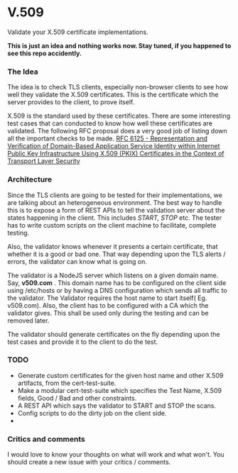 V.509
=====

Validate your X.509 certificate implementations.

**This is just an idea and nothing works now. Stay tuned, if you happened to see this repo accidently.**

### The Idea 

The idea is to check TLS clients, especially non-browser clients to see how well they validate the X.509 certificates. This is  the certificate which the server provides to the client, to prove itself. 

X.509 is the standard used by these certificates. There are some interesting test cases that can conducted to know how well these certificates are validated. The following RFC proposal does a very good job of listing down all the important checks to be made. 
[RFC 6125 -   Representation and Verification of Domain-Based Application Service Identity within Internet Public Key Infrastructure Using X.509 (PKIX) Certificates in the Context of Transport Layer Security](https://tools.ietf.org/html/rfc6125)

### Architecture

Since the TLS clients are going to be tested for their implementations, we are talking about an heterogeneous environment. The best way to handle this is to expose a form of REST APIs to tell the validation server about the states happening in the client. This includes *START, STOP* etc. The tester has to write custom scripts on the client machine to facilitate, complete testing. 

Also, the validator knows whenever it presents a certain certificate, that whether it is a good or bad one. That way depending upon the TLS alerts / errors, the validator can know what is going on. 

The validator is a NodeJS server which listens on a given domain name. Say, **v509.com** . This domain name has to be configured on the client side using /etc/hosts or by having a DNS configuration which sends all traffic to the validator. The Validator requires the host name to start itself( Eg. v509.com).
Also, the client has to be configured with a CA which the validator gives. This shall be used only during the testing and can be removed later.

The validator should generate certificates on the fly depending upon the test cases and provide it to the client to do the test.


### TODO

* Generate custom certificates for the given host name and other X.509 artifacts, from the cert-test-suite.
* Make a modular cert-test-suite which specifies the Test Name, X.509 fields, Good / Bad and other constraints.
* A REST API which says the validator to START and STOP the scans.
* Config scripts to do the dirty job on the client side.
* 


### Critics and comments

I would love to know your thoughts on what will work and what won't. You should create a new issue with your critics / comments.
